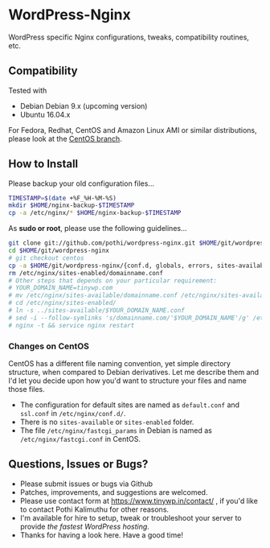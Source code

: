 # WordPress-Nginx

WordPress specific Nginx configurations, tweaks, compatibility routines, etc.

## Compatibility

Tested with 
+ Debian Debian 9.x (upcoming version)
+ Ubuntu 16.04.x

For Fedora, Redhat, CentOS and Amazon Linux AMI or similar distributions, please look at the [CentOS branch](https://github.com/pothi/WordPress-Nginx/tree/centos "WordPress-Nginx configuration for Amazon Linux AMI, Fedora, Redhat and CentOS based distributions").

## How to Install

Please backup your old configuration files...

```bash
TIMESTAMP=$(date +%F_%H-%M-%S)
mkdir $HOME/nginx-backup-$TIMESTAMP
cp -a /etc/nginx/* $HOME/nginx-backup-$TIMESTAMP
```

As __sudo or root__, please use the following guidelines...
```bash
git clone git://github.com/pothi/wordpress-nginx.git $HOME/git/wordpress-nginx
cd $HOME/git/wordpress-nginx
# git checkout centos
cp -a $HOME/git/wordpress-nginx/{conf.d, globals, errors, sites-available} /etc/nginx/
rm /etc/nginx/sites-enabled/domainname.conf
# Other steps that depends on your particular requirement:
# YOUR_DOMAIN_NAME=tinywp.com
# mv /etc/nginx/sites-available/domainname.conf /etc/nginx/sites-available/$YOUR_DOMAIN_NAME.conf
# cd /etc/nginx/sites-enabled/
# ln -s ../sites-available/$YOUR_DOMAIN_NAME.conf
# sed -i --follow-symlinks 's/domainname.com/'$YOUR_DOMAIN_NAME'/g' /etc/nginx/sites-enabled/$YOUR_DOMAIN_NAME.conf
# nginx -t && service nginx restart
```

### Changes on CentOS

CentOS has a different file naming convention, yet simple directory structure, when compared to Debian derivatives. Let me describe them and I'd let you decide upon how you'd want to structure your files and name those files.

+ The configuration for default sites are named as `default.conf` and `ssl.conf` in `/etc/nginx/conf.d/`.
+ There is no `sites-available` or `sites-enabled` folder.
+ The file `/etc/nginx/fastcgi_params` in Debian is named as `/etc/nginx/fastcgi.conf` in CentOS.


## Questions, Issues or Bugs?

+ Please submit issues or bugs via Github
+ Patches, improvements, and suggestions are welcomed.
+ Please use contact form at https://www.tinywp.in/contact/ , if you'd like to contact Pothi Kalimuthu for other reasons.
+ I'm available for hire to setup, tweak or troubleshoot your server to provide *the fastest WordPress hosting*.
+ Thanks for having a look here. Have a good time!
